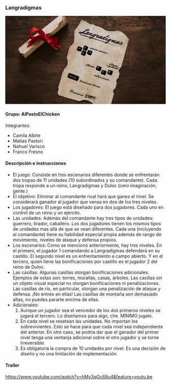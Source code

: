 ### Langradigmas

![capturaJuego](assets/inicio.png)

#### Grupo: AlPastoElChicken

Integrantes:

- Camila Albite
- Matias Pastori
- Nahuel Varisco
- Franco Fresno

#### Descripción e instrucciones

- El juego:
  Consiste en tres escenarios diferentes donde se enfrentarán dos tropas de 11 unidades (10 subordinados y su comandante).
  Cada tropa responde a un reino, Langradigmas y Duloc (cero imaginación, gente.)
- El objetivo:
  Eliminar al comandante rival hará que ganes el nivel.
  Se considerará ganador al jugador que vensa en dos de los tres niveles. 
- Los jugadores:
  El juego está diseñado para dos jugadores. Cada uno en control de un reino y un ejército.
- Las unidades:
  Además del comandante hay tres tipos de unidades: guerrero, tirador, caballero. Los dos jugadores tienen los mismos tipos de unidades mas allá de que se vean diferentes. Cada una (incluyendo al comandante) tiene su habilidad especial propia además de rango de movimiento, niveles de ataque y defensa propios.
- Los escenarios:
  Como se mencionó anteriormente, hay tres niveles. En el primero, el jugador 1 comandando a Langradigmas defenderá en su castillo. El segundo nivel es un enfrentamiento a campo abierto. Y en el tercero, quien tiene las bonificaciones por castillo es el jugador 2 del reino de Duloc.
- Las casillas:
  Algunas casillas otorgan bonificaciones adicionales. Ejemplos de estas son: torres, murallas, casas, árboles.
  Las casillas sin un objeto visual especial no otorgan bonificaciones ni penalizaciones.
  Las casillas de río, en particular, otorgan una penalización de ataque y defensa. ¡No entres en ellas!
  Las casillas de montaña son demasiado altas, no puedes pararte encima de ellas.
- Adicionales:
  1) Aunque un jugador sea el vencedor de los dos primeros niveles se jugará el tercero. Lo diseñamos para algo, che. MÍNIMO jugalo.
  2) En cada nivel se resetean las unidades. No importan los sobrevivientes. Esto se hace para que cada nivel sea independiente del    anterior. En otro caso, se podría dar que el ganador del primer nivel tenga una ventanja adicional sobre el otro jugador y se torne irreversible. 
  3) Es obligatoria la compra de 10 unidades por nivel. Es una decisión de diseño y no una limitación de implementación.

#### Trailer
https://www.youtube.com/watch?v=hMy3qGc68u4&feature=youtu.be
